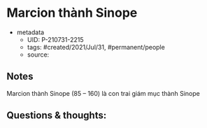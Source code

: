 # Marcion thành Sinope

- metadata
	- UID: P-210731-2215
	- tags: #created/2021/Jul/31, #permanent/people  
	- source: 

## Notes
Marcion thành Sinope (85 – 160) là con trai giám mục thành Sinope

## Questions & thoughts:
